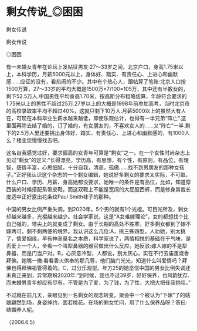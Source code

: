 # 剩女传说_◎困困

剩女传说

剩女传说

◎困困

有一未婚女青年在论坛上发帖征男友:27〜33岁之间，北京户口，身高1.75米以上，本科学历，月薪5000元以上，身体好、踏实、有责任心、上进心和幽默感……应征的没有，看热闹的不少。其中有个热心人，跟帖算了笔账:北京人口按1500万算，27〜33岁的平均大概是1500万×7/100=105万，其中还有半数女的，剩下52.5万人.中国男性平均身高1.70米，按高斯分布粗略估算，年龄符合要求的1.75米以上的男性不超过25万.27岁以上的大概是1998年前参加高考，当时北京市的高校录取率平均不超过40%，这就只剩下10万人.月薪5000以上的虽然大有人在，可现在本科毕业生薪水越来越低，即使乐观估计，也得有一半兄弟“阵亡”.这里面再除去结了婚的，订了婚的，有女朋友的，不喜欢女人的……又“阵亡”一半.剩下的2.5万人里还要挑出身体好、踏实、有责任心、上进心和幽默感的，有1000人么？楼主您慢慢找去吧。

这名自我感觉过好，要求偏高的女青年可算是“剩女”之一。在一个女性时尚杂志上见过“剩女”的定义:“长得漂亮，学历高，有思想，有个性，有原则，有品位，有理智，感情丰富，心思细腻，十分自我，清高，孤傲……找不到男朋友的那种女孩子。”正好我认识这个杂志的一个剩女编辑，她说好多剩女的要求太实际，不可取。什么户口、学历、月薪、身高她都没要求，她唯一的条件是有品位，比如，知道穿西装的时候搭配系带皮鞋，而这双鞋上不能是宽阔的大屁股西裤，而是修身剪裁长度适中正好露出花条纹Paul Smith袜子的那种。

中国的男女比例严重失调，到2020年，5个男的就有1个光棍。可目光所及，剩女却越来越多，光棍越来越少。社会学家说，这是“A女难嫁理论”，女的都想找个比自己强的，塔尖上的就变成了剩女。由于长期的高处不胜寒，好多剩女都到了嫁不嫁两可，剩不剩两便的境界。我认识这么几位:A，挑三拣四型，人劝她，别太挑了，情爱姻缘，早有神圣莫名之本质，科学家说了，两情相悦的基础在于气味，是否爱上一个人，全看一个叫犁鼻器的器官做出什么反应。她反驳:嫁人嫁的不是犁鼻器，而是门当户对。B，心灰意冷型，人都说，别太灰心，实在不行去庙里烧香拜佛。她嘴一撇:看看香火供奉的那几尊，他们脑门光光，知道什么叫爱情吗？拜佛也得拜佛祖管得着的。C，过分乐观型。年方25的她坚信中国的男女比例失调还未真正来到，异常期盼2020年:“到时候，我也不过39岁，好好保养，也风韵犹存.而未婚男青年却应有尽有，不管是为了爱，为了钱，为了性，大把大把任我挑哇。”

不过就在前几天，亲眼见到一名剩女的观念转变。聚会中一个被认为“下嫁”了的姑娘翩然到场，身姿绰约，面若桃花。在场的剩女忙问，用了什么保养品呀？答曰:结婚养人呢。

（2006.6.5）